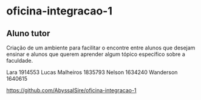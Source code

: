# oficina-integracao-1

## Aluno tutor

Criação de um ambiente para facilitar o encontre entre alunos que desejam ensinar e alunos que querem aprender algum tópico específico sobre a faculdade.

Lara 1914553
Lucas Malheiros 1835793
Nelson 1634240
Wanderson 1640615

https://github.com/AbyssalSire/oficina-integracao-1
